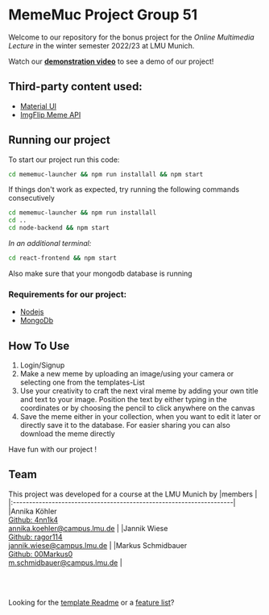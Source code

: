 # MemeMuc Project Group 51

Welcome to our repository for the bonus project for the _Online Multimedia Lecture_ in the winter semester 2022/23 at LMU Munich.

Watch our **[demonstration video](mememuc-launcher/project%20demonstration.mp4)** to see a demo of our project!

## Third-party content used:

- [Material UI](https://mui.com/material-ui/)
- [ImgFlip Meme API](https://imgflip.com/api)

## Running our project

To start our project run this code:
```bash
cd mememuc-launcher && npm run installall && npm start
```

If things don't work as expected, try running the following commands consecutively
```bash
cd mememuc-launcher && npm run installall
cd ..
cd node-backend && npm start
```
_In an additional terminal:_
```bash
cd react-frontend && npm start
```

Also make sure that your mongodb database is running

### Requirements for our project:

- [Nodejs](https://nodejs.org/en/download/)
- [MongoDb](https://www.mongodb.com/try/download/community)

## How To Use

1. Login/Signup
2. Make a new meme by uploading an image/using your camera or selecting one from the templates-List
3. Use your creativity to craft the next viral meme by adding your own title and text to your image. Position the text by either typing in the coordinates or by choosing the pencil to click anywhere on the canvas
4. Save the meme either in your collection, when you want to edit it later or directly save it to the database. For easier sharing you can also download the meme directly 


Have fun with our project !

## Team
This project was developed for a course at the LMU Munich by
|members |
|:--------------------------------------------------------------------|
|Annika Köhler <br> [Github: 4nn1k4](https://github.com/4nn1k4) <br> [annika.koehler@campus.lmu.de](mailto:annika.koehler@campus.lmu.de) |
|Jannik Wiese <br> [Github: ragor114](https://github.com/ragor114) <br> [jannik.wiese@campus.lmu.de](mailto:jannik.wiese@campus.lmu.de) |
|Markus Schmidbauer <br> [Github: 00Markus0](https://github.com/00Markus0) <br> [m.schmidbauer@campus.lmu.de](mailto:m.schmidbauer@campus.lmu.de) |

<br/>
<br/>

Looking for the [template Readme](mememuc-launcher/template_readme.md) or a [feature list](mememuc-launcher/Group_51_Featurelist.xlsx)?